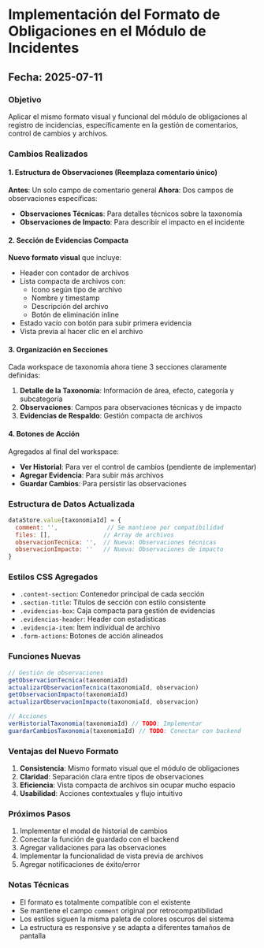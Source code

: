 # Implementación del Formato de Obligaciones en el Módulo de Incidentes

## Fecha: 2025-07-11

### Objetivo
Aplicar el mismo formato visual y funcional del módulo de obligaciones al registro de incidencias, específicamente en la gestión de comentarios, control de cambios y archivos.

### Cambios Realizados

#### 1. Estructura de Observaciones (Reemplaza comentario único)
**Antes**: Un solo campo de comentario general
**Ahora**: Dos campos de observaciones específicas:
- **Observaciones Técnicas**: Para detalles técnicos sobre la taxonomía
- **Observaciones de Impacto**: Para describir el impacto en el incidente

#### 2. Sección de Evidencias Compacta
**Nuevo formato visual** que incluye:
- Header con contador de archivos
- Lista compacta de archivos con:
  - Icono según tipo de archivo
  - Nombre y timestamp
  - Descripción del archivo
  - Botón de eliminación inline
- Estado vacío con botón para subir primera evidencia
- Vista previa al hacer clic en el archivo

#### 3. Organización en Secciones
Cada workspace de taxonomía ahora tiene 3 secciones claramente definidas:
1. **Detalle de la Taxonomía**: Información de área, efecto, categoría y subcategoría
2. **Observaciones**: Campos para observaciones técnicas y de impacto
3. **Evidencias de Respaldo**: Gestión compacta de archivos

#### 4. Botones de Acción
Agregados al final del workspace:
- **Ver Historial**: Para ver el control de cambios (pendiente de implementar)
- **Agregar Evidencia**: Para subir más archivos
- **Guardar Cambios**: Para persistir las observaciones

### Estructura de Datos Actualizada
```javascript
dataStore.value[taxonomiaId] = {
  comment: '',              // Se mantiene por compatibilidad
  files: [],               // Array de archivos
  observacionTecnica: '',  // Nueva: Observaciones técnicas
  observacionImpacto: ''   // Nueva: Observaciones de impacto
}
```

### Estilos CSS Agregados
- `.content-section`: Contenedor principal de cada sección
- `.section-title`: Títulos de sección con estilo consistente
- `.evidencias-box`: Caja compacta para gestión de evidencias
- `.evidencias-header`: Header con estadísticas
- `.evidencia-item`: Ítem individual de archivo
- `.form-actions`: Botones de acción alineados

### Funciones Nuevas
```javascript
// Gestión de observaciones
getObservacionTecnica(taxonomiaId)
actualizarObservacionTecnica(taxonomiaId, observacion)
getObservacionImpacto(taxonomiaId)
actualizarObservacionImpacto(taxonomiaId, observacion)

// Acciones
verHistorialTaxonomia(taxonomiaId) // TODO: Implementar
guardarCambiosTaxonomia(taxonomiaId) // TODO: Conectar con backend
```

### Ventajas del Nuevo Formato
1. **Consistencia**: Mismo formato visual que el módulo de obligaciones
2. **Claridad**: Separación clara entre tipos de observaciones
3. **Eficiencia**: Vista compacta de archivos sin ocupar mucho espacio
4. **Usabilidad**: Acciones contextuales y flujo intuitivo

### Próximos Pasos
1. Implementar el modal de historial de cambios
2. Conectar la función de guardado con el backend
3. Agregar validaciones para las observaciones
4. Implementar la funcionalidad de vista previa de archivos
5. Agregar notificaciones de éxito/error

### Notas Técnicas
- El formato es totalmente compatible con el existente
- Se mantiene el campo `comment` original por retrocompatibilidad
- Los estilos siguen la misma paleta de colores oscuros del sistema
- La estructura es responsive y se adapta a diferentes tamaños de pantalla